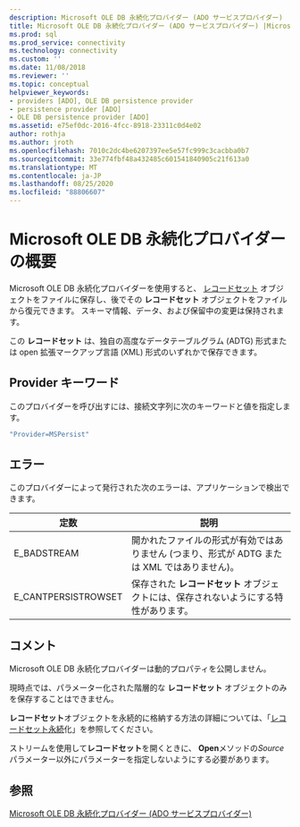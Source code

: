 ```yaml
---
description: Microsoft OLE DB 永続化プロバイダー (ADO サービスプロバイダー)
title: Microsoft OLE DB 永続化プロバイダー (ADO サービスプロバイダー) |Microsoft Docs
ms.prod: sql
ms.prod_service: connectivity
ms.technology: connectivity
ms.custom: ''
ms.date: 11/08/2018
ms.reviewer: ''
ms.topic: conceptual
helpviewer_keywords:
- providers [ADO], OLE DB persistence provider
- persistence provider [ADO]
- OLE DB persistence provider [ADO]
ms.assetid: e75ef0dc-2016-4fcc-8918-23311c0d4e02
author: rothja
ms.author: jroth
ms.openlocfilehash: 7010c2dc4be6207397ee5e57fc999c3cacbba0b7
ms.sourcegitcommit: 33e774fbf48a432485c601541840905c21f613a0
ms.translationtype: MT
ms.contentlocale: ja-JP
ms.lasthandoff: 08/25/2020
ms.locfileid: "88806607"
---
```

# <a name="microsoft-ole-db-persistence-provider-overview"></a>Microsoft OLE DB 永続化プロバイダーの概要
Microsoft OLE DB 永続化プロバイダーを使用すると、 [レコードセット](../../reference/ado-api/recordset-object-ado.md) オブジェクトをファイルに保存し、後でその **レコードセット** オブジェクトをファイルから復元できます。 スキーマ情報、データ、および保留中の変更は保持されます。

 この **レコードセット** は、独自の高度なデータテーブルグラム (ADTG) 形式または open 拡張マークアップ言語 (XML) 形式のいずれかで保存できます。

## <a name="provider-keyword"></a>Provider キーワード
 このプロバイダーを呼び出すには、接続文字列に次のキーワードと値を指定します。

```vb
"Provider=MSPersist"
```

## <a name="errors"></a>エラー
 このプロバイダーによって発行された次のエラーは、アプリケーションで検出できます。

|定数|説明|
|--------------|-----------------|
|E_BADSTREAM|開かれたファイルの形式が有効ではありません (つまり、形式が ADTG または XML ではありません)。|
|E_CANTPERSISTROWSET|保存された **レコードセット** オブジェクトには、保存されないようにする特性があります。|

## <a name="remarks"></a>コメント
 Microsoft OLE DB 永続化プロバイダーは動的プロパティを公開しません。

 現時点では、パラメーター化された階層的な **レコードセット** オブジェクトのみを保存することはできません。

 **レコードセット**オブジェクトを永続的に格納する方法の詳細については、「[レコードセット永続](../data/more-about-recordset-persistence.md)化」を参照してください。

 ストリームを使用して**レコードセット**を開くときに、 **Open**メソッドの*Source*パラメーター以外にパラメーターを指定しないようにする必要があります。

## <a name="see-also"></a>参照
[Microsoft OLE DB 永続化プロバイダー (ADO サービスプロバイダー)]()